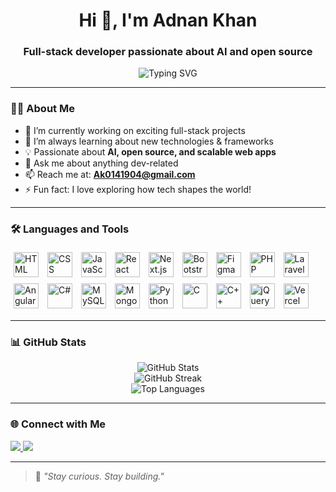 <h1 align="center">Hi 👋, I'm Adnan Khan</h1>
<h3 align="center">Full-stack developer passionate about AI and open source</h3>

<p align="center">
  <img src="https://readme-typing-svg.demolab.com?font=Fira+Code&size=22&pause=1000&color=36BCF7&center=true&vCenter=true&width=440&lines=Full-stack+Developer;Open+Source+Contributor;Always+learning+new+tech" alt="Typing SVG" />
</p>

---

### 🙋‍♂️ About Me

- 🔭 I’m currently working on exciting full-stack projects  
- 🌱 I’m always learning about new technologies & frameworks  
- 💡 Passionate about **AI, open source, and scalable web apps**  
- 💬 Ask me about anything dev-related  
- 📫 Reach me at: **Ak0141904@gmail.com**  
- ⚡ Fun fact: I love exploring how tech shapes the world!

---

### 🛠️ Languages and Tools

<p align="left">
  <img src="https://cdn.jsdelivr.net/gh/devicons/devicon/icons/html5/html5-original.svg" width="40" style="margin: 5px;" alt="HTML" />
  <img src="https://cdn.jsdelivr.net/gh/devicons/devicon/icons/css3/css3-original.svg" width="40" style="margin: 5px;" alt="CSS" />
  <img src="https://cdn.jsdelivr.net/gh/devicons/devicon/icons/javascript/javascript-original.svg" width="40" style="margin: 5px;" alt="JavaScript" />
  <img src="https://cdn.jsdelivr.net/gh/devicons/devicon/icons/react/react-original.svg" width="40" style="margin: 5px;" alt="React" />
  <img src="https://cdn.jsdelivr.net/gh/devicons/devicon/icons/nextjs/nextjs-original.svg" width="40" style="margin: 5px;" alt="Next.js" />
  <img src="https://cdn.jsdelivr.net/gh/devicons/devicon/icons/bootstrap/bootstrap-original.svg" width="40" style="margin: 5px;" alt="Bootstrap" />
  <img src="https://cdn.jsdelivr.net/gh/devicons/devicon/icons/figma/figma-original.svg" width="40" style="margin: 5px;" alt="Figma" />
  <img src="https://cdn.jsdelivr.net/gh/devicons/devicon/icons/php/php-original.svg" width="40" style="margin: 5px;" alt="PHP" />
  <img src="https://logowik.com/content/uploads/images/laravel8530.jpg" width="40" style="margin: 5px;" alt="Laravel" />
  <img src="https://cdn.jsdelivr.net/gh/devicons/devicon/icons/angularjs/angularjs-original.svg" width="40" style="margin: 5px;" alt="Angular" />
  <img src="https://cdn.jsdelivr.net/gh/devicons/devicon/icons/csharp/csharp-original.svg" width="40" style="margin: 5px;" alt="C#" />
  <img src="https://cdn.jsdelivr.net/gh/devicons/devicon/icons/mysql/mysql-original.svg" width="40" style="margin: 5px;" alt="MySQL" />
  <img src="https://cdn.jsdelivr.net/gh/devicons/devicon/icons/mongodb/mongodb-original.svg" width="40" style="margin: 5px;" alt="MongoDB" />
  <img src="https://cdn.jsdelivr.net/gh/devicons/devicon/icons/python/python-original.svg" width="40" style="margin: 5px;" alt="Python" />
  <img src="https://cdn.jsdelivr.net/gh/devicons/devicon/icons/c/c-original.svg" width="40" style="margin: 5px;" alt="C" />
  <img src="https://cdn.jsdelivr.net/gh/devicons/devicon/icons/cplusplus/cplusplus-original.svg" width="40" style="margin: 5px;" alt="C++" />
  <img src="https://cdn.jsdelivr.net/gh/devicons/devicon/icons/jquery/jquery-original.svg" width="40" style="margin: 5px;" alt="jQuery" />
  <img src="https://cdn.jsdelivr.net/gh/devicons/devicon/icons/vercel/vercel-original.svg" width="40" style="margin: 5px;" alt="Vercel" />
</p>


---

### 📊 GitHub Stats

<p align="center">
  <img src="https://github-readme-stats.vercel.app/api?username=Omni-Developer&show_icons=true&theme=tokyonight" alt="GitHub Stats" />
  <br />
  <img src="https://github-readme-streak-stats.herokuapp.com/?user=Omni-Developer&theme=tokyonigh" alt="GitHub Streak" />
  <br />
  <img src="https://github-readme-stats.vercel.app/api/top-langs/?username=Omni-Developer&layout=compact&theme=tokyonight" alt="Top Languages" />
</p>

---

### 🌐 Connect with Me

<p>
  <a href="[https://www.linkedin.com/in/YOUR-LINKEDIN/](https://www.linkedin.com/in/adnan-khalid-6b9bb8337?utm_source=share&utm_campaign=share_via&utm_content=profile&utm_medium=android_app)" target="_blank">
    <img src="https://img.shields.io/badge/LinkedIn-blue?style=for-the-badge&logo=linkedin&logoColor=white" />
  </a>
  <a href="mailto:ak0141904@gmail.com">
    <img src="https://img.shields.io/badge/Gmail-D14836?style=for-the-badge&logo=gmail&logoColor=white" />
  </a>
</p>

---

> 🧠 *"Stay curious. Stay building."*

